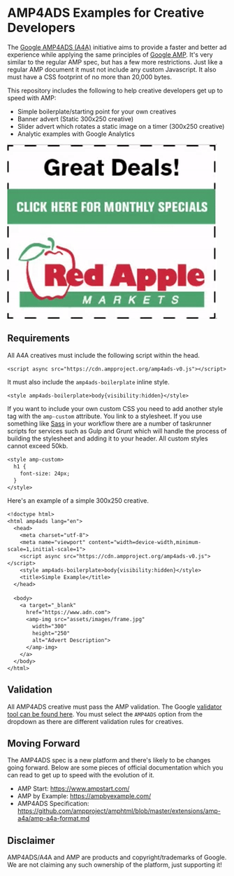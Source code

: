# AMP4ADS Examples for Creative Developers
The [Google AMP4ADS (A4A)](https://github.com/ampproject/amphtml/blob/master/extensions/amp-a4a/amp-a4a-format.md) initiative aims to provide a faster and better ad experience while applying the same principles of [Google AMP](https://www.ampproject.org/). It's very similar to the regular AMP spec, but has a few more restrictions. Just like a regular AMP document it must not include any custom Javascript. It also must have a CSS footprint of no more than 20,000 bytes.

This repository includes the following to help creative developers get up to speed with AMP:

* Simple boilerplate/starting point for your own creatives
* Banner advert (Static 300x250 creative)
* Slider advert which rotates a static image on a timer (300x250 creative)
* Analytic examples with Google Analytics

![Sample](sample.gif)

## Requirements
All A4A creatives must include the following script within the head.

```
<script async src="https://cdn.ampproject.org/amp4ads-v0.js"></script>
```

It must also include the `amp4ads-boilerplate` inline style.

```
<style amp4ads-boilerplate>body{visibility:hidden}</style>
```

If you want to include your own custom CSS you need to add another style tag with the `amp-custom` attribute. You link to a stylesheet. If you use something like [Sass](http://sass-lang.com/) in your workflow there are a number of taskrunner scripts for services such as Gulp and Grunt which will handle the process of building the stylesheet and adding it to your header. All custom styles cannot exceed 50kb.

```
<style amp-custom>
  h1 {
    font-size: 24px;
  }
</style>
```

Here's an example of a simple 300x250 creative.

```
<!doctype html>
<html amp4ads lang="en">
  <head>
    <meta charset="utf-8">
    <meta name="viewport" content="width=device-width,minimum-scale=1,initial-scale=1">
    <script async src="https://cdn.ampproject.org/amp4ads-v0.js"></script>
    <style amp4ads-boilerplate>body{visibility:hidden}</style>
    <title>Simple Example</title>
  </head>

  <body>
    <a target="_blank"
      href="https://www.adn.com">
      <amp-img src="assets/images/frame.jpg"
        width="300"
        height="250"
        alt="Advert Description">
      </amp-img>
    </a>
  </body>
</html>
```

## Validation
All AMP4ADS creative must pass the AMP validation. The Google [validator tool can be found here](https://validator.ampproject.org/). You must select the `AMP4ADS` option from the dropdown as there are different validation rules for creatives.

## Moving Forward
The AMP4ADS spec is a new platform and there's likely to be changes going forward. Below are some pieces of official documentation which you can read to get up to speed with the evolution of it.

* AMP Start: https://www.ampstart.com/
* AMP by Example: https://ampbyexample.com/
* AMP4ADS Specification: https://github.com/ampproject/amphtml/blob/master/extensions/amp-a4a/amp-a4a-format.md

## Disclaimer
AMP4ADS/A4A and AMP are products and copyright/trademarks of Google. We are not claiming any such ownership of the platform, just supporting it!
